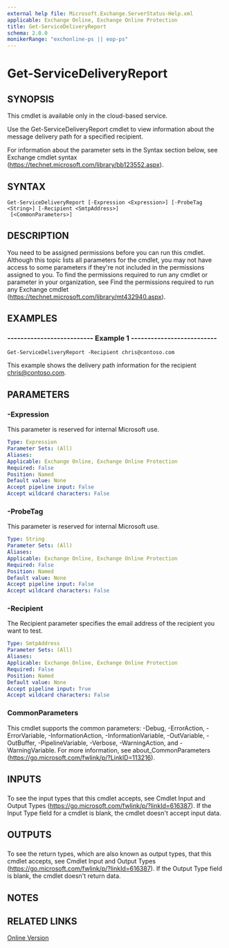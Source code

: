 ```yaml
---
external help file: Microsoft.Exchange.ServerStatus-Help.xml
applicable: Exchange Online, Exchange Online Protection
title: Get-ServiceDeliveryReport
schema: 2.0.0
monikerRange: "exchonline-ps || eop-ps"
---
```


# Get-ServiceDeliveryReport

## SYNOPSIS
This cmdlet is available only in the cloud-based service.

Use the Get-ServiceDeliveryReport cmdlet to view information about the message delivery path for a specified recipient.

For information about the parameter sets in the Syntax section below, see Exchange cmdlet syntax (https://technet.microsoft.com/library/bb123552.aspx).

## SYNTAX

```
Get-ServiceDeliveryReport [-Expression <Expression>] [-ProbeTag <String>] [-Recipient <SmtpAddress>]
 [<CommonParameters>]
```

## DESCRIPTION
You need to be assigned permissions before you can run this cmdlet. Although this topic lists all parameters for the cmdlet, you may not have access to some parameters if they're not included in the permissions assigned to you. To find the permissions required to run any cmdlet or parameter in your organization, see Find the permissions required to run any Exchange cmdlet (https://technet.microsoft.com/library/mt432940.aspx).

## EXAMPLES

### -------------------------- Example 1 --------------------------
```
Get-ServiceDeliveryReport -Recipient chris@contoso.com
```

This example shows the delivery path information for the recipient chris@contoso.com.

## PARAMETERS

### -Expression
This parameter is reserved for internal Microsoft use.

```yaml
Type: Expression
Parameter Sets: (All)
Aliases:
Applicable: Exchange Online, Exchange Online Protection
Required: False
Position: Named
Default value: None
Accept pipeline input: False
Accept wildcard characters: False
```

### -ProbeTag
This parameter is reserved for internal Microsoft use.

```yaml
Type: String
Parameter Sets: (All)
Aliases:
Applicable: Exchange Online, Exchange Online Protection
Required: False
Position: Named
Default value: None
Accept pipeline input: False
Accept wildcard characters: False
```

### -Recipient
The Recipient parameter specifies the email address of the recipient you want to test.

```yaml
Type: SmtpAddress
Parameter Sets: (All)
Aliases:
Applicable: Exchange Online, Exchange Online Protection
Required: False
Position: Named
Default value: None
Accept pipeline input: True
Accept wildcard characters: False
```

### CommonParameters
This cmdlet supports the common parameters: -Debug, -ErrorAction, -ErrorVariable, -InformationAction, -InformationVariable, -OutVariable, -OutBuffer, -PipelineVariable, -Verbose, -WarningAction, and -WarningVariable. For more information, see about_CommonParameters (https://go.microsoft.com/fwlink/p/?LinkID=113216).

## INPUTS

###  
To see the input types that this cmdlet accepts, see Cmdlet Input and Output Types (https://go.microsoft.com/fwlink/p/?linkId=616387). If the Input Type field for a cmdlet is blank, the cmdlet doesn't accept input data.

## OUTPUTS

###  
To see the return types, which are also known as output types, that this cmdlet accepts, see Cmdlet Input and Output Types (https://go.microsoft.com/fwlink/p/?linkId=616387). If the Output Type field is blank, the cmdlet doesn't return data.

## NOTES

## RELATED LINKS

[Online Version](https://technet.microsoft.com/library/27b11891-b4de-465f-88de-6357bcdbf86a.aspx)
